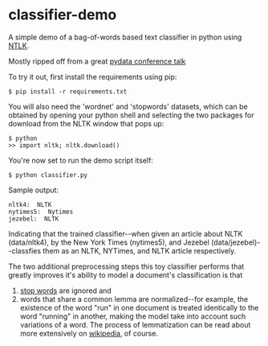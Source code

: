classifier-demo
=================

A simple demo of a bag-of-words based text classifier in python using [NTLK](http://nltk.org/book/).

Mostly ripped off from a great [pydata conference talk](http://vimeo.com/53062324)

To try it out, first install the requirements using pip:

    $ pip install -r requirements.txt

You will also need the 'wordnet' and 'stopwords' datasets, which can be obtained 
by opening your python shell and selecting the two packages for download from 
the NLTK window that pops up:

    $ python
    >> import nltk; nltk.download()

You're now set to run the demo script itself:

    $ python classifier.py

Sample output:

    nltk4:  NLTK
    nytimes5:  Nytimes
    jezebel:  NLTK

Indicating that the trained classifier--when given an article about NLTK (data/nltk4),
by the New York Times (nytimes5), and Jezebel (data/jezebel)--classfies them as 
an NLTK, NYTimes, and NLTK article respectively.

The two additional preprocessing steps this toy classifier performs that greatly 
improves it's ability to model a document's classification is that 
1) [stop words](https://en.wikipedia.org/wiki/Stop_words) are ignored and 
2) words that share a common lemma are normalized--for example, the existence of the 
word "run" in one document is treated identically to the word "running" in another,
making the model take into account such variations of a word. The process of lemmatization
can be read about more extensively on [wikipedia](https://en.wikipedia.org/wiki/Lemmatization), 
of course.
